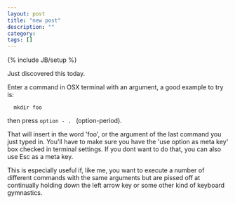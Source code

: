 ```yaml
---
layout: post
title: "new post"
description: ""
category: 
tags: []
---
```

{% include JB/setup %}

Just discovered this today.

Enter a command in OSX terminal with an argument, a good example to try is:<br />

      mkdir foo

then press ```option - . ``` (option-period). 

That will insert in the word 'foo', or the argument of the last command you just typed in. You'll have to make sure you have the 'use option as meta key' box checked in terminal settings. If you dont want to do that, you can also use Esc as a meta key.

This is especially useful if, like me, you want to execute a number of different commands with the same arguments but are pissed off at continually holding down the left arrow key or some other kind of keyboard gymnastics.